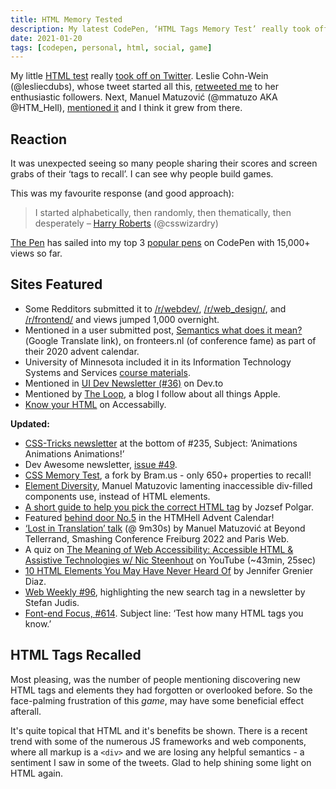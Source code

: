```yaml
---
title: HTML Memory Tested
description: My latest CodePen, ‘HTML Tags Memory Test’ really took off on Twitter. Taking a look at the reaction and some of the sites that featured it.
date: 2021-01-20
tags: [codepen, personal, html, social, game]
---
```


My little [HTML test](/blog/html-elements-test/) really [took off on Twitter](https://twitter.com/search?q=%22html%20tags%20memory%20test%22). Leslie Cohn-Wein (@lesliecdubs), whose tweet started all this, [retweeted me](https://twitter.com/lesliecdubs/status/1339714662083006464?s=20) to her enthusiastic followers. Next, Manuel Matuzović (@mmatuzo AKA @HTM_Hell), [mentioned it](https://twitter.com/mmatuzo/status/1339907494030811136) and I think it grew from there.

## Reaction

It was unexpected seeing so many people sharing their scores and screen grabs of their ‘tags to recall’. I can see why people build games.

This was my favourite response (and good approach):

> I started alphabetically, then randomly, then thematically, then desperately – [Harry Roberts](https://twitter.com/csswizardry/status/1343194316483801088?s=20) (@csswizardry)

[The Pen](https://codepen.io/plfstr/details/zYqQeRw) has sailed into my top 3 [popular pens](https://codepen.io/plfstr/popular/) on CodePen with 15,000+ views so far.

## Sites Featured

+ Some Redditors submitted it to [/r/webdev/](https://www.reddit.com/r/webdev/comments/kv44wj/html_tags_memory_test_how_many_html_tags_can_you/), [/r/web_design/](https://www.reddit.com/r/web_design/comments/kv44q6/html_tags_memory_test_how_many_html_tags_can_you/), and [/r/frontend/](https://www.reddit.com/r/Frontend/comments/kv44oc/html_tags_memory_test_how_many_html_tags_can_you/) and views jumped 1,000 overnight.
+ Mentioned in a user submitted post, [Semantics what does it mean?](https://translate.google.com/translate?sl=auto&tl=en&u=https://fronteers.nl/blog/2020/12/semantiek-wat-betekent-het)(Google Translate link), on fronteers.nl (of conference fame) as part of their 2020 advent calendar.
+ University of Minnesota included it in its Information Technology Systems and Services [course materials](https://www.d.umn.edu/itss/training/online/webdesign/html.html).
+ Mentioned in [UI Dev Newsletter (#36)](https://dev.to/starbist/ui-dev-newsletter-36-4bgd) on Dev.to
+ Mentioned by [The Loop](https://www.loopinsight.com/2020/12/23/html-tags-memory-test/), a blog I follow about all things Apple.
+ [Know your HTML](https://accessabilly.com/notes/know-your-html/) on Accessabilly.

**Updated:** 
+ [CSS-Tricks newsletter](https://css-tricks.com/newsletter/235-animations-animations-animations/) at the bottom of #235, Subject: ’Animations Animations Animations!’
+ Dev Awesome newsletter, [issue #49](https://devawesome.io/archive/49).
+ [CSS Memory Test](https://www.bram.us/2021/01/21/css-properties-memory-test/), a fork by Bram\.us - only 650+ properties to recall!
+ [Element Diversity](https://www.matuzo.at/blog/element-diversity/), Manuel Matuzovic lamenting inaccessible div-filled components use, instead of HTML elements.
+ [A short guide to help you pick the correct HTML tag](https://dev.to/polgarj/a-short-guide-to-help-you-pick-the-correct-html-tag-56l9) by Jozsef Polgar.
+ Featured [behind door No.5](https://www.htmhell.dev/adventcalendar/2021/5/) in the HTMHell Advent Calendar!
+ [‘Lost in Translation’ talk](https://youtu.be/Wno1IhEBTxc?t=570) (@ 9m30s) by Manuel Matuzović at Beyond Tellerrand, Smashing Conference Freiburg 2022 and Paris Web.
+ A quiz on [The Meaning of Web Accessibility: Accessible HTML & Assistive Technologies w/ Nic Steenhout](https://youtu.be/k8k_6MBtBas?t=2607) on YouTube (~43min, 25sec)
+ [10 HTML Elements You May Have Never Heard Of](https://dev.to/jenndiaz/10-html-elements-you-may-have-never-heard-of-2bhb) by Jennifer Grenier Diaz.
+ [Web Weekly #96](https://www.stefanjudis.com/blog/web-weekly-96/), highlighting the new search tag in a newsletter by Stefan Judis.
+ [Font-end Focus, #614](https://frontendfoc.us/issues/614). Subject line: ‘Test how many HTML tags you know.’
  
## HTML Tags Recalled

Most pleasing, was the number of people mentioning discovering new HTML tags and elements they had forgotten or overlooked before. So the face-palming frustration of this _game_, may have some beneficial effect afterall.

It's quite topical that HTML and it's benefits be shown. There is a recent trend with some of the numerous JS frameworks and web components, where all markup is a `<div>` and we are losing any helpful semantics - a sentiment I saw in some of the tweets. Glad to help shining some light on HTML again.

